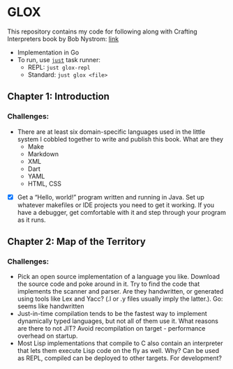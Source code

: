 # GLOX

This repository contains my code for following along with Crafting Interpreters book by Bob Nystrom: [link](https://www.craftinginterpreters.com/introduction.html#design-note)

* Implementation in Go
* To run, use [`just`](https://github.com/casey/just) task runner:
  * REPL: `just glox-repl`
  * Standard: `just glox <file>`

## Chapter 1: Introduction
### Challenges: 
* There are at least six domain-specific languages used in the little system I cobbled together to write and publish this book. What are they
  * Make
  * Markdown
  * XML
  * Dart
  * YAML
  * HTML, CSS
* [x] Get a “Hello, world!” program written and running in Java. Set up whatever makefiles or IDE projects you need to get it working. If you have a debugger, get comfortable with it and step through your program as it runs.

## Chapter 2: Map of the Territory
### Challenges:
* Pick an open source implementation of a language you like. Download the source code and poke around in it. Try to find the code that implements the scanner and parser. Are they handwritten, or generated using tools like Lex and Yacc? (.l or .y files usually imply the latter.). Go: seems like handwritten
* Just-in-time compilation tends to be the fastest way to implement dynamically typed languages, but not all of them use it. What reasons are there to not JIT? Avoid recompilation on target - performance overhead on startup.
* Most Lisp implementations that compile to C also contain an interpreter that lets them execute Lisp code on the fly as well. Why? Can be used as REPL, compiled can be deployed to other targets. For development?


